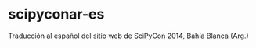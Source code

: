 scipyconar-es
=============

Traducción al español del sitio web de SciPyCon 2014, Bahía Blanca (Arg.)
